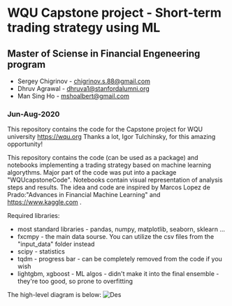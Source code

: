 # WQU Capstone project - Short-term trading strategy using ML
## Master of Sciense in Financial Engeneering program

* Sergey Chigrinov - chigrinov.s.88@gmail.com
* Dhruv Agrawal -  dhruva1@stanfordalumni.org
* Man Sing Ho - mshoalbert@gmail.com

### Jun-Aug-2020

This repository contains the code for the Capstone project for WQU university https://wqu.org
Thanks a lot, Igor Tulchinsky, for this amazing opportunity!

This repository contains the code (can be used as a package) and notebooks implementing a trading strategy based on machine learning algorythms. Major part of the code was put into a package "WQUcapstoneCode". Notebooks contain visual representation of analysis steps and results. The idea and code are inspired by Marcos Lopez de Prado:"Advances in Financial Machine Learning" and https://www.kaggle.com .

Required libraries:
* most standard libraries - pandas, numpy, matplotlib, seaborn, sklearn ...
* fxcmpy - the main data sourse. You can utilize the csv files from the "input_data" folder instead
* scipy - statistics
* tqdm - progress bar - can be completely removed from the code if you wish
* lightgbm, xgboost - ML algos - didn't make it into the final ensemble - they're too good, so prone to overfitting

The high-level diagram is below:
![Des](https://github.com/schigrinov/capstone/blob/master/results/Diagram.PNG)
